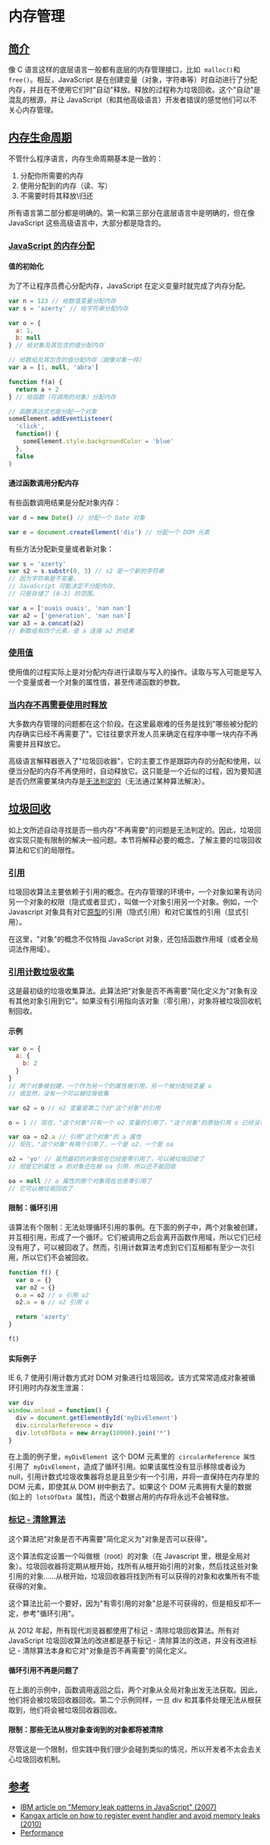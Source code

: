 # 内存管理

## [简介](https://developer.mozilla.org/zh-CN/docs/Web/JavaScript/Memory_management#%E7%AE%80%E4%BB%8B)

像 C 语言这样的底层语言一般都有底层的内存管理接口，比如  `malloc()`和`free()`。相反，JavaScript 是在创建变量（对象，字符串等）时自动进行了分配内存，并且在不使用它们时"自动"释放。释放的过程称为垃圾回收。这个"自动"是混乱的根源，并让 JavaScript（和其他高级语言）开发者错误的感觉他们可以不关心内存管理。

## [内存生命周期](https://developer.mozilla.org/zh-CN/docs/Web/JavaScript/Memory_management#%E5%86%85%E5%AD%98%E7%94%9F%E5%91%BD%E5%91%A8%E6%9C%9F)

不管什么程序语言，内存生命周期基本是一致的：

1.  分配你所需要的内存
2.  使用分配到的内存（读、写）
3.  不需要时将其释放\归还

所有语言第二部分都是明确的。第一和第三部分在底层语言中是明确的，但在像 JavaScript 这些高级语言中，大部分都是隐含的。

### [JavaScript 的内存分配](https://developer.mozilla.org/zh-CN/docs/Web/JavaScript/Memory_management#javascript_%E7%9A%84%E5%86%85%E5%AD%98%E5%88%86%E9%85%8D)

#### 值的初始化

为了不让程序员费心分配内存，JavaScript 在定义变量时就完成了内存分配。

```js
var n = 123 // 给数值变量分配内存
var s = 'azerty' // 给字符串分配内存

var o = {
  a: 1,
  b: null
} // 给对象及其包含的值分配内存

// 给数组及其包含的值分配内存（就像对象一样）
var a = [1, null, 'abra']

function f(a) {
  return a + 2
} // 给函数（可调用的对象）分配内存

// 函数表达式也能分配一个对象
someElement.addEventListener(
  'click',
  function() {
    someElement.style.backgroundColor = 'blue'
  },
  false
)
```

#### 通过函数调用分配内存

有些函数调用结果是分配对象内存：

```js
var d = new Date() // 分配一个 Date 对象

var e = document.createElement('div') // 分配一个 DOM 元素
```

有些方法分配新变量或者新对象：

```js
var s = 'azerty'
var s2 = s.substr(0, 3) // s2 是一个新的字符串
// 因为字符串是不变量，
// JavaScript 可能决定不分配内存，
// 只是存储了 [0-3] 的范围。

var a = ['ouais ouais', 'nan nan']
var a2 = ['generation', 'nan nan']
var a3 = a.concat(a2)
// 新数组有四个元素，是 a 连接 a2 的结果
```

### [使用值](https://developer.mozilla.org/zh-CN/docs/Web/JavaScript/Memory_management#%E4%BD%BF%E7%94%A8%E5%80%BC)

使用值的过程实际上是对分配内存进行读取与写入的操作。读取与写入可能是写入一个变量或者一个对象的属性值，甚至传递函数的参数。

### [当内存不再需要使用时释放](https://developer.mozilla.org/zh-CN/docs/Web/JavaScript/Memory_management#%E5%BD%93%E5%86%85%E5%AD%98%E4%B8%8D%E5%86%8D%E9%9C%80%E8%A6%81%E4%BD%BF%E7%94%A8%E6%97%B6%E9%87%8A%E6%94%BE)

大多数内存管理的问题都在这个阶段。在这里最艰难的任务是找到"哪些被分配的内存确实已经不再需要了"。它往往要求开发人员来确定在程序中哪一块内存不再需要并且释放它。

高级语言解释器嵌入了"垃圾回收器"，它的主要工作是跟踪内存的分配和使用，以便当分配的内存不再使用时，自动释放它。这只能是一个近似的过程，因为要知道是否仍然需要某块内存是[无法判定的](http://en.wikipedia.org/wiki/Decidability_%28logic%29)（无法通过某种算法解决）。

## [垃圾回收](https://developer.mozilla.org/zh-CN/docs/Web/JavaScript/Memory_management#%E5%9E%83%E5%9C%BE%E5%9B%9E%E6%94%B6)

如上文所述自动寻找是否一些内存"不再需要"的问题是无法判定的。因此，垃圾回收实现只能有限制的解决一般问题。本节将解释必要的概念，了解主要的垃圾回收算法和它们的局限性。

### [引用](https://developer.mozilla.org/zh-CN/docs/Web/JavaScript/Memory_management#%E5%BC%95%E7%94%A8)

垃圾回收算法主要依赖于引用的概念。在内存管理的环境中，一个对象如果有访问另一个对象的权限（隐式或者显式），叫做一个对象引用另一个对象。例如，一个 Javascript 对象具有对它[原型](https://developer.mozilla.org/zh-CN/docs/Web/JavaScript/Inheritance_and_the_prototype_chain)的引用（隐式引用）和对它属性的引用（显式引用）。

在这里，"对象"的概念不仅特指 JavaScript 对象，还包括函数作用域（或者全局词法作用域）。

### [引用计数垃圾收集](https://developer.mozilla.org/zh-CN/docs/Web/JavaScript/Memory_management#%E5%BC%95%E7%94%A8%E8%AE%A1%E6%95%B0%E5%9E%83%E5%9C%BE%E6%94%B6%E9%9B%86)

这是最初级的垃圾收集算法。此算法把"对象是否不再需要"简化定义为"对象有没有其他对象引用到它"。如果没有引用指向该对象（零引用），对象将被垃圾回收机制回收。

#### 示例

```js
var o = {
  a: {
    b: 2
  }
}
// 两个对象被创建，一个作为另一个的属性被引用，另一个被分配给变量 o
// 很显然，没有一个可以被垃圾收集

var o2 = o // o2 变量是第二个对"这个对象"的引用

o = 1 // 现在，"这个对象"只有一个 o2 变量的引用了，"这个对象"的原始引用 o 已经没有

var oa = o2.a // 引用"这个对象"的 a 属性
// 现在，"这个对象"有两个引用了，一个是 o2，一个是 oa

o2 = 'yo' // 虽然最初的对象现在已经是零引用了，可以被垃圾回收了
// 但是它的属性 a 的对象还在被 oa 引用，所以还不能回收

oa = null // a 属性的那个对象现在也是零引用了
// 它可以被垃圾回收了
```

#### 限制：循环引用

该算法有个限制：无法处理循环引用的事例。在下面的例子中，两个对象被创建，并互相引用，形成了一个循环。它们被调用之后会离开函数作用域，所以它们已经没有用了，可以被回收了。然而，引用计数算法考虑到它们互相都有至少一次引用，所以它们不会被回收。

```js
function f() {
  var o = {}
  var o2 = {}
  o.a = o2 // o 引用 o2
  o2.a = o // o2 引用 o

  return 'azerty'
}

f()
```

#### 实际例子

IE 6, 7 使用引用计数方式对 DOM 对象进行垃圾回收。该方式常常造成对象被循环引用时内存发生泄漏：

```js
var div
window.onload = function() {
  div = document.getElementById('myDivElement')
  div.circularReference = div
  div.lotsOfData = new Array(10000).join('*')
}
```

在上面的例子里，`myDivElement`  这个 DOM 元素里的  `circularReference 属性`引用了  `myDivElement`，造成了循环引用。如果该属性没有显示移除或者设为 null，引用计数式垃圾收集器将总是且至少有一个引用，并将一直保持在内存里的 DOM 元素，即使其从 DOM 树中删去了。如果这个 DOM 元素拥有大量的数据 (如上的  `lotsOfData`  属性)，而这个数据占用的内存将永远不会被释放。

### [标记 - 清除算法](https://developer.mozilla.org/zh-CN/docs/Web/JavaScript/Memory_management#%E6%A0%87%E8%AE%B0_-_%E6%B8%85%E9%99%A4%E7%AE%97%E6%B3%95)

这个算法把"对象是否不再需要"简化定义为"对象是否可以获得"。

这个算法假定设置一个叫做根（root）的对象（在 Javascript 里，根是全局对象）。垃圾回收器将定期从根开始，找所有从根开始引用的对象，然后找这些对象引用的对象......从根开始，垃圾回收器将找到所有可以获得的对象和收集所有不能获得的对象。

这个算法比前一个要好，因为"有零引用的对象"总是不可获得的，但是相反却不一定，参考"循环引用"。

从 2012 年起，所有现代浏览器都使用了标记 - 清除垃圾回收算法。所有对 JavaScript 垃圾回收算法的改进都是基于标记 - 清除算法的改进，并没有改进标记 - 清除算法本身和它对"对象是否不再需要"的简化定义。

#### 循环引用不再是问题了

在上面的示例中，函数调用返回之后，两个对象从全局对象出发无法获取。因此，他们将会被垃圾回收器回收。第二个示例同样，一旦 div 和其事件处理无法从根获取到，他们将会被垃圾回收器回收。

#### 限制：那些无法从根对象查询到的对象都将被清除

尽管这是一个限制，但实践中我们很少会碰到类似的情况，所以开发者不太会去关心垃圾回收机制。

## [参考](https://developer.mozilla.org/zh-CN/docs/Web/JavaScript/Memory_management#%E5%8F%82%E8%80%83)

- [IBM article on "Memory leak patterns in JavaScript" (2007)](http://www.ibm.com/developerworks/web/library/wa-memleak/)
- [Kangax article on how to register event handler and avoid memory leaks (2010)](http://msdn.microsoft.com/en-us/magazine/ff728624.aspx)
- [Performance](https://developer.mozilla.org/zh-CN/docs/Mozilla/Performance 'This is a link to an unwritten page')
